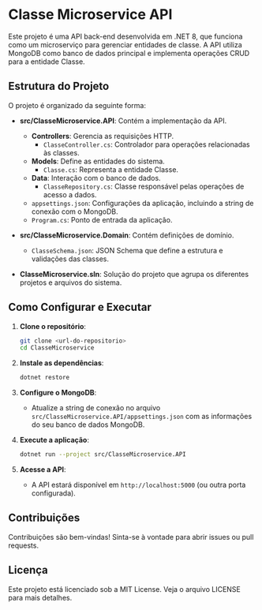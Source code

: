 # Classe Microservice API

Este projeto é uma API back-end desenvolvida em .NET 8, que funciona como um microserviço para gerenciar entidades de classe. A API utiliza MongoDB como banco de dados principal e implementa operações CRUD para a entidade Classe.

## Estrutura do Projeto

O projeto é organizado da seguinte forma:

- **src/ClasseMicroservice.API**: Contém a implementação da API.
  - **Controllers**: Gerencia as requisições HTTP.
    - `ClasseController.cs`: Controlador para operações relacionadas às classes.
  - **Models**: Define as entidades do sistema.
    - `Classe.cs`: Representa a entidade Classe.
  - **Data**: Interação com o banco de dados.
    - `ClasseRepository.cs`: Classe responsável pelas operações de acesso a dados.
  - `appsettings.json`: Configurações da aplicação, incluindo a string de conexão com o MongoDB.
  - `Program.cs`: Ponto de entrada da aplicação.

- **src/ClasseMicroservice.Domain**: Contém definições de domínio.
  - `ClasseSchema.json`: JSON Schema que define a estrutura e validações das classes.

- **ClasseMicroservice.sln**: Solução do projeto que agrupa os diferentes projetos e arquivos do sistema.

## Como Configurar e Executar

1. **Clone o repositório**:
   ```bash
   git clone <url-do-repositorio>
   cd ClasseMicroservice
   ```

2. **Instale as dependências**:
   ```bash
   dotnet restore
   ```

3. **Configure o MongoDB**:
   - Atualize a string de conexão no arquivo `src/ClasseMicroservice.API/appsettings.json` com as informações do seu banco de dados MongoDB.

4. **Execute a aplicação**:
   ```bash
   dotnet run --project src/ClasseMicroservice.API
   ```

5. **Acesse a API**:
   - A API estará disponível em `http://localhost:5000` (ou outra porta configurada).

## Contribuições

Contribuições são bem-vindas! Sinta-se à vontade para abrir issues ou pull requests.

## Licença

Este projeto está licenciado sob a MIT License. Veja o arquivo LICENSE para mais detalhes.